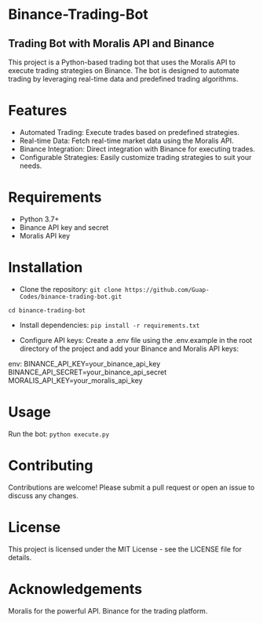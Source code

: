 # Binance-Trading-Bot

## Trading Bot with Moralis API and Binance

This project is a Python-based trading bot that uses the Moralis API to execute trading strategies on Binance. The bot is designed to automate trading by leveraging real-time data and predefined trading algorithms.

# Features
* Automated Trading: Execute trades based on predefined strategies.
* Real-time Data: Fetch real-time market data using the Moralis API.
* Binance Integration: Direct integration with Binance for executing trades.
* Configurable Strategies: Easily customize trading strategies to suit your needs.

# Requirements
* Python 3.7+
* Binance API key and secret
* Moralis API key

# Installation
* Clone the repository:
```git clone https://github.com/Guap-Codes/binance-trading-bot.git```

```cd binance-trading-bot```

* Install dependencies:
```pip install -r requirements.txt```

* Configure API keys:
Create a .env file using the .env.example in the root directory of the project and add your Binance and Moralis API keys:

env:
BINANCE_API_KEY=your_binance_api_key
BINANCE_API_SECRET=your_binance_api_secret
MORALIS_API_KEY=your_moralis_api_key

# Usage
Run the bot:
```python execute.py ```

# Contributing
Contributions are welcome! Please submit a pull request or open an issue to discuss any changes.

# License
This project is licensed under the MIT License - see the LICENSE file for details.

# Acknowledgements
Moralis for the powerful API.
Binance for the trading platform.

